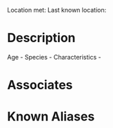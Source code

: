 Location met: 
Last known location: 

# Description

Age - 
Species - 
Characteristics - 
# Associates

# Known Aliases
